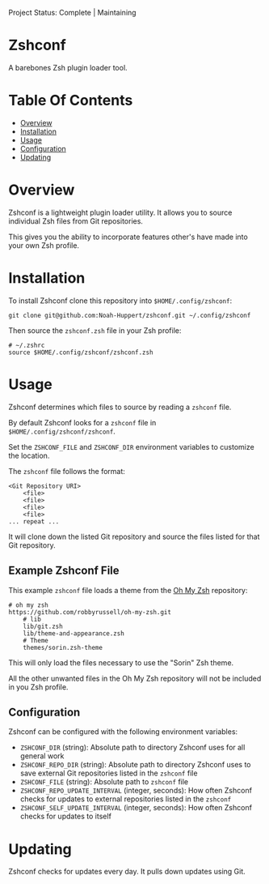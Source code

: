Project Status: Complete | Maintaining

# Zshconf
A barebones Zsh plugin loader tool.

# Table Of Contents
- [Overview](#overview)
- [Installation](#installation)
- [Usage](#usage)
- [Configuration](#configuration)
- [Updating](#updating)

# Overview
Zshconf is a lightweight plugin loader utility. It allows you to source 
individual Zsh files from Git repositories.  

This gives you the ability to incorporate features other's have made into your 
own Zsh profile.

# Installation
To install Zshconf clone this repository into `$HOME/.config/zshconf`:

```
git clone git@github.com:Noah-Huppert/zshconf.git ~/.config/zshconf
```

Then source the `zshconf.zsh` file in your Zsh profile:  

```
# ~/.zshrc
source $HOME/.config/zshconf/zshconf.zsh
```

# Usage
Zshconf determines which files to source by reading a `zshconf` file.

By default Zshconf looks for a `zshconf` file in 
`$HOME/.config/zshconf/zshconf`.  

Set the `ZSHCONF_FILE` and `ZSHCONF_DIR` environment variables to customize 
the location.  

The `zshconf` file follows the format:

```
<Git Repository URI>
	<file>
	<file>
	<file>
	<file>
... repeat ...
```

It will clone down the listed Git repository and source the files listed for 
that Git repository.

## Example Zshconf File
This example `zshconf` file loads a theme from the 
[Oh My Zsh](https://github.com/robbyrussell/oh-my-zsh.git) repository:

```
# oh my zsh
https://github.com/robbyrussell/oh-my-zsh.git
	# lib
	lib/git.zsh
	lib/theme-and-appearance.zsh
	# Theme
	themes/sorin.zsh-theme	
```

This will only load the files necessary to use the "Sorin" Zsh theme.  

All the other unwanted files in the Oh My Zsh repository will not be included 
in you Zsh profile.

## Configuration
Zshconf can be configured with the following environment variables:

- `ZSHCONF_DIR` (string): Absolute path to directory Zshconf uses for all 
                          general work
- `ZSHCONF_REPO_DIR` (string): Absolute path to directory Zshconf uses to save 
                               external Git repositories listed in the 
			       `zshconf` file
- `ZSHCONF_FILE` (string): Absolute path to `zshconf` file
- `ZSHCONF_REPO_UPDATE_INTERVAL` (integer, seconds): How often Zshconf checks 
                                                     for updates to external 
						     repositories listed in 
						     the `zshconf`
- `ZSHCONF_SELF_UPDATE_INTERVAL` (integer, seconds): How often Zshconf checks 
                                                     for updates to itself

# Updating
Zshconf checks for updates every day. It pulls down updates using Git. 
